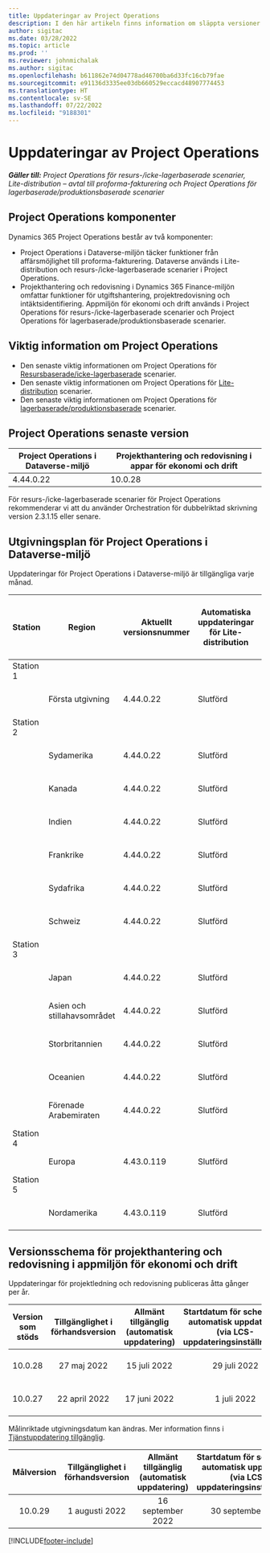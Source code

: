 ```yaml
---
title: Uppdateringar av Project Operations
description: I den här artikeln finns information om släppta versioner i Dynamics 365 Project Operations.
author: sigitac
ms.date: 03/28/2022
ms.topic: article
ms.prod: ''
ms.reviewer: johnmichalak
ms.author: sigitac
ms.openlocfilehash: b611862e74d04778ad46700ba6d33fc16cb79fae
ms.sourcegitcommit: e91136d3335ee03db660529eccacd48907774453
ms.translationtype: HT
ms.contentlocale: sv-SE
ms.lasthandoff: 07/22/2022
ms.locfileid: "9188301"
---
```

# <a name="project-operations-updates"></a>Uppdateringar av Project Operations

_**Gäller till:** Project Operations för resurs-/icke-lagerbaserade scenarier, Lite-distribution – avtal till proforma-fakturering och Project Operations för lagerbaserade/produktionsbaserade scenarier_



## <a name="project-operations-components"></a>Project Operations komponenter

Dynamics 365 Project Operations består av två komponenter:

- Project Operations i Dataverse-miljön täcker funktioner från affärsmöjlighet till proforma-fakturering. Dataverse används i Lite-distribution och resurs-/icke-lagerbaserade scenarier i Project Operations.
- Projekthantering och redovisning i Dynamics 365 Finance-miljön omfattar funktioner för utgiftshantering, projektredovisning och intäktsidentifiering. Appmiljön för ekonomi och drift används i Project Operations för resurs-/icke-lagerbaserade scenarier och Project Operations för lagerbaserade/produktionsbaserade scenarier.

## <a name="project-operations-release-notes"></a>Viktig information om Project Operations
- Den senaste viktig informationen om Project Operations för [Resursbaserade/icke-lagerbaserade](whats-new-july-2022-resource-based.md) scenarier.
- Den senaste viktig informationen om Project Operations för [Lite-distribution](../pro/whats-new/whats-new-july-2022-lite.md) scenarier.
- Den senaste viktig informationen om Project Operations för [lagerbaserade/produktionsbaserade](../prod-pma/whats-new/whats-new-jul-2022-stocked.md) scenarier.

## <a name="project-operations-latest-version"></a>Project Operations senaste version

| Project Operations i Dataverse-miljö | Projekthantering och redovisning i appar för ekonomi och drift | 
| --- | --- |
| 4.44.0.22 | 10.0.28 |

För resurs-/icke-lagerbaserade scenarier för Project Operations rekommenderar vi att du använder Orchestration för dubbelriktad skrivning version 2.3.1.15 eller senare.

## <a name="release-schedule-for-project-operations-on-dataverse-environment"></a>Utgivningsplan för Project Operations i Dataverse-miljö

Uppdateringar för Project Operations i Dataverse-miljö är tillgängliga varje månad. 

| Station | Region | Aktuellt versionsnummer | Automatiska uppdateringar för Lite-distribution | Automatiska uppdateringar för distribution av resurser/icke-lager | Nästa versionsnummer | Nästa version är vanligtvis tillgänglig |
|-----------|-----------------------|-----------------|--------------------|---------------------|---------------------|---------------------|
| Station 1 |   &nbsp;              |    &nbsp;       | &nbsp;             |      &nbsp;         |      &nbsp;         |      &nbsp;         |
|   &nbsp;  | Första utgivning         |  4.44.0.22      | Slutförd           | Slutförd            | TBD                 | 05 augusti 2022       |
| Station 2 |   &nbsp;              |    &nbsp;       | &nbsp;             |      &nbsp;         |      &nbsp;         |      &nbsp;         |
|   &nbsp;  | Sydamerika         |  4.44.0.22      | Slutförd           | Slutförd            | TBD                 | 06 augusti 2022       |
|   &nbsp;  | Kanada                |  4.44.0.22      | Slutförd           | Slutförd            | TBD                 | 06 augusti 2022       |
|   &nbsp;  | Indien                 |  4.44.0.22      | Slutförd           | Slutförd            | TBD                 | 06 augusti 2022       |
|   &nbsp;  | Frankrike                |  4.44.0.22      | Slutförd           | Slutförd            | TBD                 | 06 augusti 2022       |
|   &nbsp;  | Sydafrika          |  4.44.0.22      | Slutförd           | Slutförd            | TBD                 | 06 augusti 2022       |
|   &nbsp;  | Schweiz           |  4.44.0.22      | Slutförd           | Slutförd            | TBD                 | 06 augusti 2022       |
| Station 3 |      &nbsp;           |     &nbsp;      |     &nbsp;         |      &nbsp;         |      &nbsp;         |      &nbsp;         |
|   &nbsp;  | Japan                 |  4.44.0.22      | Slutförd      | Slutförd       | TBD                 | 12 augusti 2022       |
|   &nbsp;  | Asien och stillahavsområdet          |  4.44.0.22      | Slutförd      | Slutförd       | TBD                 | 12 augusti 2022       |
|   &nbsp;  | Storbritannien         |  4.44.0.22      | Slutförd      | Slutförd       | TBD                 | 12 augusti 2022       |
|   &nbsp;  | Oceanien               |  4.44.0.22      | Slutförd      | Slutförd       | TBD                 | 12 augusti 2022       |
|   &nbsp;  | Förenade Arabemiraten  |  4.44.0.22      | Slutförd      | Slutförd       | TBD                 | 12 augusti 2022       |
| Station 4 |     &nbsp;            |     &nbsp;      |     &nbsp;         |      &nbsp;         |      &nbsp;         |      &nbsp;         |
|   &nbsp;  | Europa                |  4.43.0.119      | Slutförd           | Slutförd            | 4.44.0.22           | 29 juli 2022       |
| Station 5 |     &nbsp;            |     &nbsp;      |     &nbsp;         |      &nbsp;         |      &nbsp;         |      &nbsp;         |
|   &nbsp;  | Nordamerika         |  4.43.0.119      | Slutförd           | Slutförd            | 4.44.0.22           | 05 augusti 2022       |

## <a name="release-schedule-for-project-management-and-accounting-in-the-finance-and-operations-apps-environment"></a>Versionsschema för projekthantering och redovisning i appmiljön för ekonomi och drift

Uppdateringar för projektledning och redovisning publiceras åtta gånger per år.

|Version som stöds| Tillgänglighet i förhandsversion | Allmänt tillgänglig (automatisk uppdatering) | Startdatum för schema för automatisk uppdatering (via LCS-uppdateringsinställningar) |   Slut på tjänsten   |
|:---------------:|:---------------------------:|:---------------------------------:|:--------------------------------------------------------------------:|:------------------:|
|     10.0.28     |      27 maj 2022           |        15 juli 2022              |                          29 juli 2022                               | 21 oktober 2022   |
|     10.0.27     |      22 april 2022         |        17 juni 2022              |                          1 juli 2022                                | 16 september 2022 |

Målinriktade utgivningsdatum kan ändras. Mer information finns i [Tjänstuppdatering tillgänglig](/dynamics365/fin-ops-core/fin-ops/get-started/public-preview-releases?toc=%2fdynamics365%2ffinance%2ftoc.json).

|Målversion | Tillgänglighet i förhandsversion | Allmänt tillgänglig (automatisk uppdatering) | Startdatum för schema för automatisk uppdatering (via LCS-uppdateringsinställningar) |   Slut på tjänsten   |
|:---------------:|:---------------------------:|:---------------------------------:|:--------------------------------------------------------------------:|:------------------:|
|     10.0.29     |      1 augusti 2022         |       16 september 2022          |                        30 september 2022                            | 13 januari 2023   |

[!INCLUDE[footer-include](../includes/footer-banner.md)]
